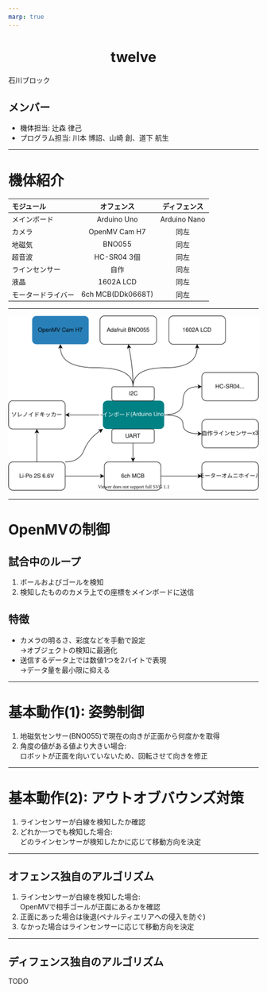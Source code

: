 ```yaml
---
marp: true
---
```


<!--
paginate: true
-->

<h1 style="text-align: center">twelve</h1>

石川ブロック

## メンバー
* 機体担当: 辻森 律己
* プログラム担当: 川本 博詔、山崎 創、道下 航生

---

<!--
footer: twelve
-->

# 機体紹介

モジュール|オフェンス|ディフェンス
:-|:-:|:-:
メインボード|Arduino Uno|Arduino Nano
カメラ|OpenMV Cam H7|同左
地磁気|BNO055|同左
超音波|HC-SR04 3個|同左
ラインセンサー|自作|同左
液晶|1602A LCD|同左
モータードライバー|6ch MCB(DDk0668T)|同左

---

![bg width:100% height:80%](./machine-constitution.svg)

---

# OpenMVの制御

## 試合中のループ

1. ボールおよびゴールを検知
2. 検知したもののカメラ上での座標をメインボードに送信

## 特徴

* カメラの明るさ、彩度などを手動で設定<br>→オブジェクトの検知に最適化
* 送信するデータ上では数値1つを2バイトで表現<br>→データ量を最小限に抑える

---

# 基本動作(1): 姿勢制御

1. 地磁気センサー(BNO055)で現在の向きが正面から何度かを取得
2. 角度の値がある値より大きい場合:<br>ロボットが正面を向いていないため、回転させて向きを修正

<!-- TODO: 具体的な図 -->

---

# 基本動作(2): アウトオブバウンズ対策

1. ラインセンサーが白線を検知したか確認
2. どれか一つでも検知した場合:<br>どのラインセンサーが検知したかに応じて移動方向を決定

<!-- TODO: 具体的な図 -->

---

<!--
_header: 基本動作(2): アウトオブバウンズ対策
-->

## オフェンス独自のアルゴリズム

1. ラインセンサーが白線を検知した場合:<br>OpenMVで相手ゴールが正面にあるかを確認
2. 正面にあった場合は後退(ペナルティエリアへの侵入を防ぐ)
3. なかった場合はラインセンサーに応じて移動方向を決定

---

<!--
_header: 基本動作(2): アウトオブバウンズ対策
-->

## ディフェンス独自のアルゴリズム

TODO
